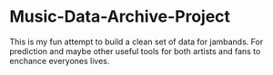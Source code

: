 # Music-Data-Archive-Project

This is my fun attempt to build a clean set of data for jambands. For prediction and maybe other useful tools for both artists and fans to enchance everyones lives.
